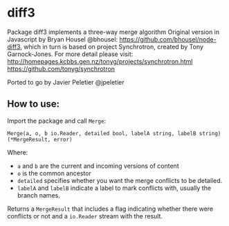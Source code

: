 # diff3

Package diff3 implements a three-way merge algorithm
Original version in Javascript by Bryan Housel @bhousel: https://github.com/bhousel/node-diff3,
which in turn is based on project Synchrotron, created by Tony Garnock-Jones. For more detail please visit:
http://homepages.kcbbs.gen.nz/tonyg/projects/synchrotron.html
https://github.com/tonyg/synchrotron

Ported to go by Javier Peletier @jpeletier

## How to use:

Import the package and call `Merge`:

`Merge(a, o, b io.Reader, detailed bool, labelA string, labelB string) (*MergeResult, error)`

Where:
* `a` and `b` are the current and incoming versions of content
* `o` is the common ancestor
* `detailed` specifies whether you want the merge conflicts to be detailed.
* `labelA` and `labelB` indicate a label to mark conflicts with, usually the branch names.

Returns a `MergeResult` that includes a flag indicating whether there were conflicts or not and a `io.Reader` stream with the result.